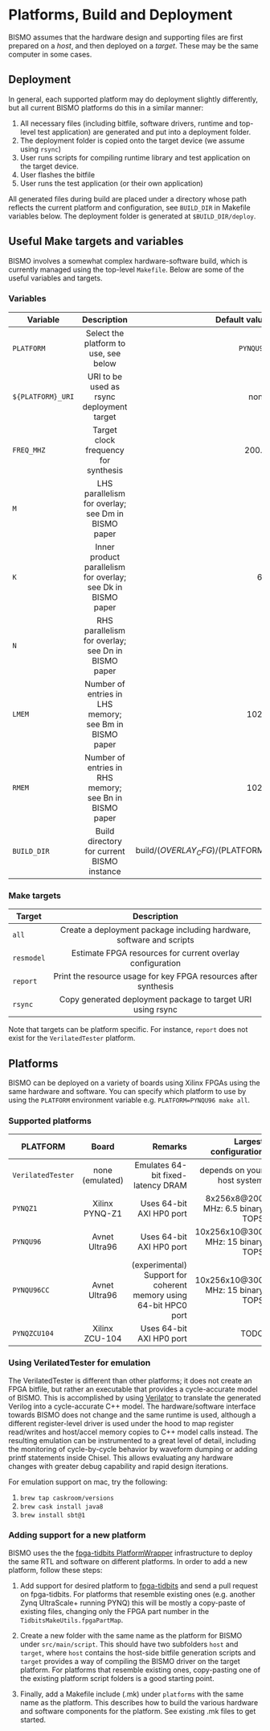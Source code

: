 # Platforms, Build and Deployment

BISMO assumes that the hardware design and supporting files are first prepared
on a *host*, and then deployed on a *target*. These may be the same computer in
some cases.

## Deployment

In general, each supported platform may do deployment slightly differently,
but all current BISMO platforms do this in a similar manner:

1. All necessary files (including bitfile, software drivers, runtime and top-level test application) are generated and put into a deployment folder.
2. The deployment folder is copied onto the target device (we assume using `rsync`)
3. User runs scripts for compiling runtime library and test application on the target device.
4. User flashes the bitfile
5. User runs the test application (or their own application)

All generated files during build are placed under a directory whose path
reflects the current platform and configuration, see `BUILD_DIR` in Makefile
variables below. The deployment folder is generated at `$BUILD_DIR/deploy`.

## Useful Make targets and variables

BISMO involves a somewhat complex hardware-software build, which is currently managed using the top-level `Makefile`. Below are some of the useful variables and targets.

### Variables
| Variable        | Description  | Default value |
| ------------- |:-------------:|-------------:|
| `PLATFORM` | Select the platform to use, see below | `PYNQU96` |
| `${PLATFORM}_URI` | URI to be used as rsync deployment target | none |
| `FREQ_MHZ` | Target clock frequency for synthesis | 200.0 |
| `M` | LHS parallelism for overlay; see Dm in BISMO paper | 2 |
| `K` | Inner product parallelism for overlay; see Dk in BISMO paper | 64 |
| `N` | RHS parallelism for overlay; see Dn in BISMO paper | 2 |
| `LMEM` | Number of entries in LHS memory; see Bm in BISMO paper | 1024 |
| `RMEM` | Number of entries in RHS memory; see Bn in BISMO paper | 1024 |
| `BUILD_DIR` | Build directory for current BISMO instance | build/$(OVERLAY_CFG)/$(PLATFORM) |

### Make targets

| Target        | Description  |
| ------------- |:-------------:|
| `all` | Create a deployment package including hardware, software and scripts |
| `resmodel` | Estimate FPGA resources for current overlay configuration |
| `report` | Print the resource usage for key FPGA resources after synthesis |
| `rsync` | Copy generated deployment package to target URI using rsync |

Note that targets can be platform specific. For instance, `report` does not
exist for the `VerilatedTester` platform.


## Platforms

BISMO can be deployed on a variety of boards using Xilinx FPGAs using the
same hardware and software.
You can specify which platform to use by using the `PLATFORM` environment
variable e.g. `PLATFORM=PYNQU96 make all`.

### Supported platforms

| PLATFORM        | Board       | Remarks  | Largest configuration  |
| ------------- |:-------------:| -----:| -----:|
| `VerilatedTester`      | none (emulated) | Emulates 64-bit fixed-latency DRAM | depends on your host system |
| `PYNQZ1`      | Xilinx PYNQ-Z1 | Uses 64-bit AXI HP0 port | 8x256x8@200 MHz: 6.5 binary TOPS |
| `PYNQU96`      | Avnet Ultra96 |  Uses 64-bit AXI HP0 port | 10x256x10@300 MHz: 15 binary TOPS |
| `PYNQU96CC` | Avnet Ultra96 | (experimental) Support for coherent memory using 64-bit HPC0 port | 10x256x10@300 MHz: 15 binary TOPS |
| `PYNQZCU104`      | Xilinx ZCU-104 |  Uses 64-bit AXI HP0 port | TODO |

### Using VerilatedTester for emulation

The VerilatedTester is different than other platforms; it does not create an
FPGA bitfile, but rather an executable that provides a cycle-accurate model of
BISMO. This is accomplished by using [Verilator](https://www.veripool.org/wiki/verilator)
to translate the generated Verilog into a cycle-accurate C++ model.
The hardware/software interface towards BISMO does not change and the same
runtime is used, although a different register-level driver is used under
the hood to map register read/writes and host/accel memory copies to C++ model
calls instead. The resulting emulation can be instrumented to a great level of
detail, including the monitoring of cycle-by-cycle behavior by waveform
dumping or adding printf statements inside Chisel. This allows evaluating
any hardware changes with greater debug capability and rapid design iterations.

For emulation support on mac, try the following:
1. `brew tap caskroom/versions`
2. `brew cask install java8`
3. `brew install sbt@1`

### Adding support for a new platform

BISMO uses the the [fpga-tidbits
PlatformWrapper](https://github.com/maltanar/fpga-tidbits/wiki/platformwrapper)
infrastructure to deploy the same RTL and software on different platforms.
In order to add a new platform, follow these steps:

1. Add support for desired platform to
[fpga-tidbits](https://github.com/maltanar/fpga-tidbits)
and send a pull request on fpga-tidbits. For platforms that resemble existing
ones (e.g. another Zynq UltraScale+ running PYNQ) this will be mostly a
copy-paste of existing files, changing only the FPGA part number in the
`TidbitsMakeUtils.fpgaPartMap`.

2. Create a new folder with the same name as the platform for BISMO under
`src/main/script`. This should have two subfolders `host` and `target`, where
`host` contains the host-side bitfile generation scripts and `target` provides
a way of compiling the BISMO driver on the target platform. For platforms that
resemble existing ones, copy-pasting one of the existing platform script
folders is a good starting point.

3. Finally, add a Makefile include (.mk) under `platforms` with the same name as
the platform. This describes how to build the various hardware and software
components for the platform. See existing .mk files to get started.
